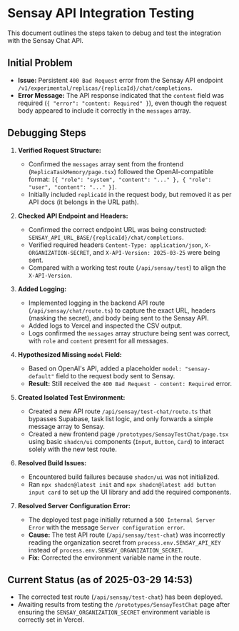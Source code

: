 # Sensay API Integration Testing

This document outlines the steps taken to debug and test the integration with the Sensay Chat API.

## Initial Problem

- **Issue:** Persistent `400 Bad Request` error from the Sensay API endpoint `/v1/experimental/replicas/{replicaId}/chat/completions`.
- **Error Message:** The API response indicated that the `content` field was required (`{ "error": "content: Required" }`), even though the request body appeared to include it correctly in the `messages` array.

## Debugging Steps

1.  **Verified Request Structure:**
    - Confirmed the `messages` array sent from the frontend (`ReplicaTaskMemory/page.tsx`) followed the OpenAI-compatible format: `[{ "role": "system", "content": "..." }, { "role": "user", "content": "..." }]`.
    - Initially included `replicaId` in the request body, but removed it as per API docs (it belongs in the URL path).

2.  **Checked API Endpoint and Headers:**
    - Confirmed the correct endpoint URL was being constructed: `SENSAY_API_URL_BASE/{replicaId}/chat/completions`.
    - Verified required headers `Content-Type: application/json`, `X-ORGANIZATION-SECRET`, and `X-API-Version: 2025-03-25` were being sent.
    - Compared with a working test route (`/api/sensay/test`) to align the `X-API-Version`.

3.  **Added Logging:**
    - Implemented logging in the backend API route (`/api/sensay/chat/route.ts`) to capture the exact URL, headers (masking the secret), and body being sent to the Sensay API.
    - Added logs to Vercel and inspected the CSV output.
    - Logs confirmed the `messages` array structure being sent was correct, with `role` and `content` present for all messages.

4.  **Hypothesized Missing `model` Field:**
    - Based on OpenAI's API, added a placeholder `model: "sensay-default"` field to the request body sent to Sensay.
    - **Result:** Still received the `400 Bad Request - content: Required` error.

5.  **Created Isolated Test Environment:**
    - Created a new API route `/api/sensay/test-chat/route.ts` that bypasses Supabase, task list logic, and only forwards a simple message array to Sensay.
    - Created a new frontend page `/prototypes/SensayTestChat/page.tsx` using basic `shadcn/ui` components (`Input`, `Button`, `Card`) to interact solely with the new test route.

6.  **Resolved Build Issues:**
    - Encountered build failures because `shadcn/ui` was not initialized.
    - Ran `npx shadcn@latest init` and `npx shadcn@latest add button input card` to set up the UI library and add the required components.

7.  **Resolved Server Configuration Error:**
    - The deployed test page initially returned a `500 Internal Server Error` with the message `Server configuration error`.
    - **Cause:** The test API route (`/api/sensay/test-chat`) was incorrectly reading the organization secret from `process.env.SENSAY_API_KEY` instead of `process.env.SENSAY_ORGANIZATION_SECRET`.
    - **Fix:** Corrected the environment variable name in the route.

## Current Status (as of 2025-03-29 14:53)

- The corrected test route (`/api/sensay/test-chat`) has been deployed.
- Awaiting results from testing the `/prototypes/SensayTestChat` page after ensuring the `SENSAY_ORGANIZATION_SECRET` environment variable is correctly set in Vercel.
